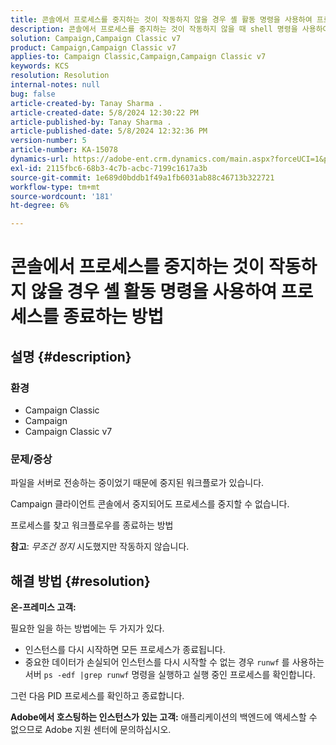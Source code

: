 ```yaml
---
title: 콘솔에서 프로세스를 중지하는 것이 작동하지 않을 경우 셸 활동 명령을 사용하여 프로세스를 종료하는 방법
description: 콘솔에서 프로세스를 중지하는 것이 작동하지 않을 때 shell 명령을 사용하여 프로세스를 종료하는 방법을 알아봅니다.
solution: Campaign,Campaign Classic v7
product: Campaign,Campaign Classic v7
applies-to: Campaign Classic,Campaign,Campaign Classic v7
keywords: KCS
resolution: Resolution
internal-notes: null
bug: false
article-created-by: Tanay Sharma .
article-created-date: 5/8/2024 12:30:22 PM
article-published-by: Tanay Sharma .
article-published-date: 5/8/2024 12:32:36 PM
version-number: 5
article-number: KA-15078
dynamics-url: https://adobe-ent.crm.dynamics.com/main.aspx?forceUCI=1&pagetype=entityrecord&etn=knowledgearticle&id=6a74b4bb-360d-ef11-9f8a-6045bd026dc7
exl-id: 2115fbc6-68b3-4c7b-acbc-7199c1617a3b
source-git-commit: 1e689d0bddb1f49a1fb6031ab88c46713b322721
workflow-type: tm+mt
source-wordcount: '181'
ht-degree: 6%

---
```


# 콘솔에서 프로세스를 중지하는 것이 작동하지 않을 경우 셸 활동 명령을 사용하여 프로세스를 종료하는 방법

## 설명 {#description}


### <b>환경</b>

- Campaign Classic
- Campaign
- Campaign Classic v7




### <b>문제/증상</b>

파일을 서버로 전송하는 중이었기 때문에 중지된 워크플로가 있습니다.

Campaign 클라이언트 콘솔에서 중지되어도 프로세스를 중지할 수 없습니다.

프로세스를 찾고 워크플로우를 종료하는 방법

<b>참고</b>: *무조건 정지* 시도했지만 작동하지 않습니다.


## 해결 방법 {#resolution}


<b>온-프레미스</b><b> 고객:</b>

필요한 일을 하는 방법에는 두 가지가 있다.

- 인스턴스를 다시 시작하면 모든 프로세스가 종료됩니다.
- 중요한 데이터가 손실되어 인스턴스를 다시 시작할 수 없는 경우 `runwf` 를 사용하는 서버 `ps -edf |grep runwf` 명령을 실행하고 실행 중인 프로세스를 확인합니다.


그런 다음 PID 프로세스를 확인하고 종료합니다.

<b>Adobe에서 호스팅하는 인스턴스가 있는 고객:</b> 애플리케이션의 백엔드에 액세스할 수 없으므로 Adobe 지원 센터에 문의하십시오.
